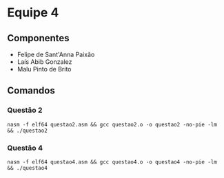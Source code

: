 # Equipe 4

## Componentes

- Felipe de Sant'Anna Paixão
- Laís Abib Gonzalez 
- Malu Pinto de Brito

## Comandos

### Questão 2
```
nasm -f elf64 questao2.asm && gcc questao2.o -o questao2 -no-pie -lm && ./questao2
```

### Questão 4
```
nasm -f elf64 questao4.asm && gcc questao4.o -o questao4 -no-pie -lm && ./questao4
```
